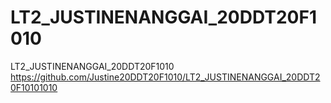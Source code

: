 # LT2_JUSTINENANGGAI_20DDT20F1010
LT2_JUSTINENANGGAI_20DDT20F1010
https://github.com/Justine20DDT20F1010/LT2_JUSTINENANGGAI_20DDT20F10101010
